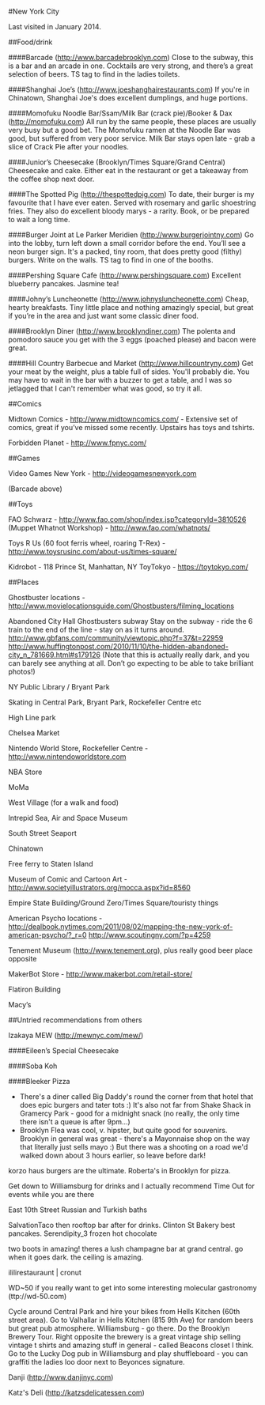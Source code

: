 #New York City

Last visited in January 2014.


##Food/drink

####Barcade (http://www.barcadebrooklyn.com)
Close to the subway, this is a bar and an arcade in one. Cocktails are very strong, and there’s a great selection of beers. TS tag to find in the ladies toilets.
 
####Shanghai Joe’s (http://www.joeshanghairestaurants.com)
If you're in Chinatown, Shanghai Joe's does excellent dumplings, and huge portions.

####Momofuku Noodle Bar/Ssam/Milk Bar (crack pie)/Booker & Dax (http://momofuku.com)
All run by the same people, these places are usually very busy but a good bet. The Momofuku ramen at the Noodle Bar was good, but suffered from very poor service. Milk Bar stays open late - grab a slice of Crack Pie after your noodles.

####Junior’s Cheesecake (Brooklyn/Times Square/Grand Central)
Cheesecake and cake. Either eat in the restaurant or get a takeaway from the coffee shop next door.

####The Spotted Pig (http://thespottedpig.com)
To date, their burger is my favourite that I have ever eaten. Served with rosemary and garlic shoestring fries. They also do excellent bloody marys - a rarity. Book, or be prepared to wait a long time.
 
####Burger Joint at Le Parker Meridien (http://www.burgerjointny.com)
Go into the lobby, turn left down a small corridor before the end. You’ll see a neon burger sign. It's a packed, tiny room, that does pretty good (filthy) burgers. Write on the walls. TS tag to find in one of the booths.

####Pershing Square Cafe (http://www.pershingsquare.com)
Excellent blueberry pancakes. Jasmine tea!

####Johny’s Luncheonette (http://www.johnysluncheonette.com)
Cheap, hearty breakfasts. Tiny little place and nothing amazingly special, but great if you’re in the area and just want some classic diner food.

####Brooklyn Diner (http://www.brooklyndiner.com)
The polenta and pomodoro sauce you get with the 3 eggs (poached please) and bacon were great.

####Hill Country Barbecue and Market (http://www.hillcountryny.com)
Get your meat by the weight, plus a table full of sides. You'll probably die. You may have to wait in the bar with a buzzer to get a table, and I was so jetlagged that I can't remember what was good, so try it all.



##Comics

Midtown Comics - http://www.midtowncomics.com/ - Extensive set of comics, great if you’ve missed some recently. Upstairs has toys and tshirts.

Forbidden Planet - http://www.fpnyc.com/ 


##Games

Video Games New York - http://videogamesnewyork.com 

(Barcade above)


##Toys

FAO Schwarz - http://www.fao.com/shop/index.jsp?categoryId=3810526 
(Muppet Whatnot Workshop) - http://www.fao.com/whatnots/ 

Toys R Us (60 foot ferris wheel, roaring T-Rex)  - http://www.toysrusinc.com/about-us/times-square/ 

Kidrobot - 118 Prince St, Manhattan, NY
ToyTokyo - https://toytokyo.com/ 


##Places

Ghostbuster locations - http://www.movielocationsguide.com/Ghostbusters/filming_locations 

Abandoned City Hall Ghostbusters subway
Stay on the subway -  ride the 6 train to the end of the line - stay on as it turns around.
http://www.gbfans.com/community/viewtopic.php?f=37&t=22959 
http://www.huffingtonpost.com/2010/11/10/the-hidden-abandoned-city_n_781669.html#s179126 
(Note that this is actually really dark, and you can barely see anything at all. Don’t go expecting to be able to take brilliant photos!)

NY Public Library / Bryant Park

Skating in Central Park, Bryant Park, Rockefeller Centre etc

High Line park

Chelsea Market

Nintendo World Store, Rockefeller Centre - http://www.nintendoworldstore.com 

NBA Store

MoMa

West Village (for a walk and food)

Intrepid Sea, Air and Space Museum

South Street Seaport

Chinatown

Free ferry to Staten Island

Museum of Comic and Cartoon Art - http://www.societyillustrators.org/mocca.aspx?id=8560

Empire State Building/Ground Zero/Times Square/touristy things

American Psycho locations - http://dealbook.nytimes.com/2011/08/02/mapping-the-new-york-of-american-psycho/?_r=0 
http://www.scoutingny.com/?p=4259 

Tenement Museum (http://www.tenement.org), plus really good beer place opposite

MakerBot Store - http://www.makerbot.com/retail-store/

Flatiron Building

Macy’s




##Untried recommendations from others

Izakaya MEW (http://mewnyc.com/mew/)


####Eileen’s Special Cheesecake

####Soba Koh

####Bleeker Pizza

- There's a diner called Big Daddy's round the corner from that hotel that does epic burgers and tater tots :) It's also not far from Shake Shack in Gramercy Park - good for a midnight snack (no really, the only time there isn't a queue is after 9pm...) 
- Brooklyn Flea was cool, v. hipster, but quite good for souvenirs. Brooklyn in general was great - there's a Mayonnaise shop on the way that literally just sells mayo :) But there was a shooting on a road we'd walked down about 3 hours earlier, so leave before dark! 

korzo haus burgers are the ultimate.
Roberta's in Brooklyn for pizza.

Get down to Williamsburg for drinks and I actually recommend Time Out for events while you are there

East 10th Street Russian and Turkish baths

SalvationTaco then rooftop bar after for drinks. Clinton St Bakery best pancakes. Serendipity_3 frozen hot chocolate

two boots in amazing! theres a lush champagne bar at grand central. go when it goes dark. the ceiling is amazing.

ililirestauraunt | cronut

WD~50 if you really want to get into some interesting molecular gastronomy (ttp://wd-50.com)

Cycle around Central Park and hire your bikes from Hells Kitchen (60th street area).
Go to Valhallar in Hells Kitchen (815 9th Ave) for random beers but great pub atmosphere.
Williamsburg - go there.
Do the Brooklyn Brewery Tour. Right opposite the brewery is a great vintage ship selling vintage t shirts and amazing stuff in general - called Beacons closet I think.
Go to the Lucky Dog pub in Williamsburg and play shuffleboard - you can graffiti the ladies loo door next to Beyonces signature.

Danji (http://www.danjinyc.com)

Katz's Deli (http://katzsdelicatessen.com)



